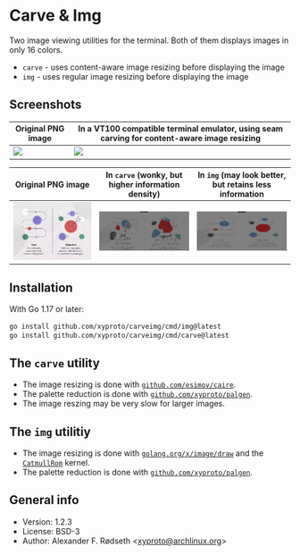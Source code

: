 # Carve & Img

Two image viewing utilities for the terminal. Both of them displays images in only 16 colors.

* `carve` - uses content-aware image resizing before displaying the image
* `img` - uses regular image resizing before displaying the image

## Screenshots

| Original PNG image                    | In a VT100 compatible terminal emulator, using seam carving for content-aware image resizing |
|---------------------------------------|----------------------------------------------------------------------------------------------|
| <img src=img/grumpycat.png width=512> |                                                <img src=img/grumpycat16colors.png width=512> |

| Original PNG image                           | In `carve` (wonky, but higher information density)       | In `img` (may look better, but retains less information |
|----------------------------------------------|----------------------------------------------------------|---------------------------------------------------------|
| <img src=img/goals_objectives.png width=512> |<img src=img/goals_objectives_carve.png width=512>        | <img src=img/goals_objectives_img.png width=512>        |

## Installation

With Go 1.17 or later:

    go install github.com/xyproto/carveimg/cmd/img@latest
    go install github.com/xyproto/carveimg/cmd/carve@latest

## The `carve` utility

* The image resizing is done with [`github.com/esimov/caire`](https://github.com/esimov/caire).
* The palette reduction is done with [`github.com/xyproto/palgen`](https://github.com/xyproto/palgen).
* The image reszing may be very slow for larger images.

## The `img` utilitiy

* The image resizing is done with [`golang.org/x/image/draw`](https://golang.org/x/image/draw) and the [`CatmullRom`](https://pkg.go.dev/golang.org/x/image@v0.3.0/draw#pkg-variables) kernel.
* The palette reduction is done with [`github.com/xyproto/palgen`](https://github.com/xyproto/palgen).

## General info

* Version: 1.2.3
* License: BSD-3
* Author: Alexander F. Rødseth &lt;xyproto@archlinux.org&gt;
